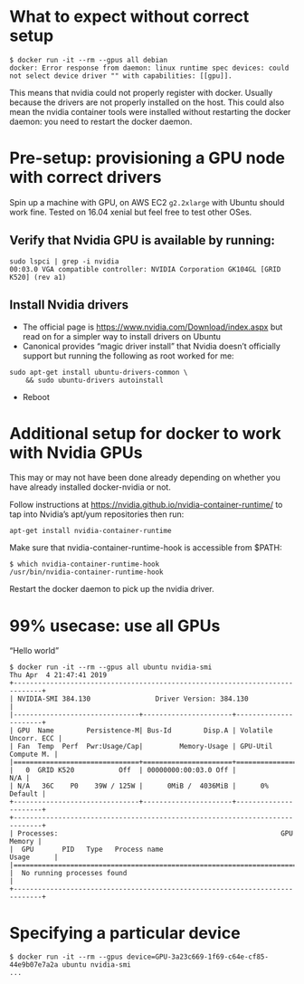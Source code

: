 # What to expect without correct setup
```
$ docker run -it --rm --gpus all debian
docker: Error response from daemon: linux runtime spec devices: could not select device driver "" with capabilities: [[gpu]].
```
This means that nvidia could not properly register with docker. Usually because the drivers are not properly installed on the host. This could also mean the nvidia container tools were installed without restarting the docker daemon: you need to restart the docker daemon.

# Pre-setup: provisioning a GPU node with correct drivers
Spin up a machine with GPU, on AWS EC2 `g2.2xlarge` with Ubuntu should work fine. Tested on 16.04 xenial but feel free to test other OSes.

## Verify that Nvidia GPU is available by running:

```
sudo lspci | grep -i nvidia
00:03.0 VGA compatible controller: NVIDIA Corporation GK104GL [GRID K520] (rev a1)
```

## Install Nvidia drivers

- The official page is https://www.nvidia.com/Download/index.aspx but read on for a simpler way to install drivers on Ubuntu
- Canonical provides “magic driver install” that Nvidia doesn’t officially support but running the following as root worked for me:
```
sudo apt-get install ubuntu-drivers-common \
	&& sudo ubuntu-drivers autoinstall
```
- Reboot

# Additional setup for docker to work with Nvidia GPUs

This may or may not have been done already depending on whether you have already installed docker-nvidia or not.

Follow instructions at https://nvidia.github.io/nvidia-container-runtime/ to tap into Nvidia’s apt/yum repositories then run:

```
apt-get install nvidia-container-runtime
```

Make sure that nvidia-container-runtime-hook is accessible from $PATH:
```
$ which nvidia-container-runtime-hook
/usr/bin/nvidia-container-runtime-hook
```

Restart the docker daemon to pick up the nvidia driver.

# 99% usecase: use all GPUs

“Hello world”

```
$ docker run -it --rm --gpus all ubuntu nvidia-smi
Thu Apr  4 21:47:41 2019
+-----------------------------------------------------------------------------+
| NVIDIA-SMI 384.130                Driver Version: 384.130                   |
|-------------------------------+----------------------+----------------------+
| GPU  Name        Persistence-M| Bus-Id        Disp.A | Volatile Uncorr. ECC |
| Fan  Temp  Perf  Pwr:Usage/Cap|         Memory-Usage | GPU-Util  Compute M. |
|===============================+======================+======================|
|   0  GRID K520           Off  | 00000000:00:03.0 Off |                  N/A |
| N/A   36C    P0    39W / 125W |      0MiB /  4036MiB |      0%      Default |
+-------------------------------+----------------------+----------------------+
+-----------------------------------------------------------------------------+
| Processes:                                                       GPU Memory |
|  GPU       PID   Type   Process name                             Usage      |
|=============================================================================|
|  No running processes found                                                 |
+-----------------------------------------------------------------------------+
```

# Specifying a particular device

```
$ docker run -it --rm --gpus device=GPU-3a23c669-1f69-c64e-cf85-44e9b07e7a2a ubuntu nvidia-smi
...
```
